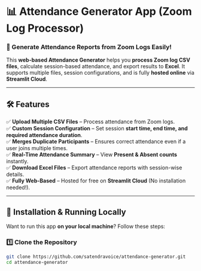 # 📊 Attendance Generator App (Zoom Log Processor)

### 🚀 Generate Attendance Reports from Zoom Logs Easily!

This **web-based Attendance Generator** helps you **process Zoom log CSV files**, calculate session-based attendance, and export results to **Excel**. It supports multiple files, session configurations, and is fully **hosted online** via **Streamlit Cloud**.

---

## 🛠️ **Features**
✅ **Upload Multiple CSV Files** – Process attendance from Zoom logs.  
✅ **Custom Session Configuration** – Set session **start time, end time, and required attendance duration**.  
✅ **Merges Duplicate Participants** – Ensures correct attendance even if a user joins multiple times.  
✅ **Real-Time Attendance Summary** – View **Present & Absent counts** instantly.  
✅ **Download Excel Files** – Export attendance reports with session-wise details.  
✅ **Fully Web-Based** – Hosted for free on **Streamlit Cloud** (No installation needed!).  

---

## 📂 **Installation & Running Locally**
Want to run this app **on your local machine**? Follow these steps:

### 1️⃣ **Clone the Repository**
```bash
git clone https://github.com/satendravoice/attendance-generator.git
cd attendance-generator
